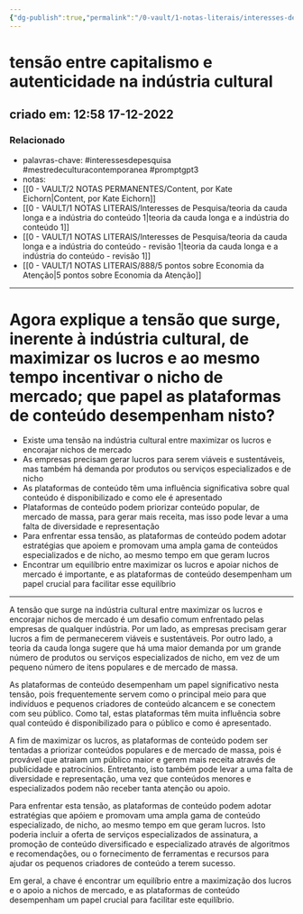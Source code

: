 ```yaml
---
{"dg-publish":true,"permalink":"/0-vault/1-notas-literais/interesses-de-pesquisa/tensao-entre-capitalismo-e-autenticidade-na-industria-cultural/","tags":["interessesdepesquisa","mestredeculturacontemporanea","promptgpt3"],"dgHomeLink":true,"dgShowLocalGraph":true,"dgShowFileTree":true,"dgEnableSearch":true}
---
```


# tensão  entre capitalismo e autenticidade na indústria cultural
## criado em: 12:58 17-12-2022

### Relacionado
- palavras-chave: #interessesdepesquisa #mestredeculturacontemporanea #promptgpt3 
- notas: 
- [[0 - VAULT/2 NOTAS PERMANENTES/Content, por Kate Eichorn\|Content, por Kate Eichorn]]
- [[0 - VAULT/1 NOTAS LITERAIS/Interesses de Pesquisa/teoria da cauda longa e a indústria do conteúdo 1\|teoria da cauda longa e a indústria do conteúdo 1]]
- [[0 - VAULT/1 NOTAS LITERAIS/Interesses de Pesquisa/teoria da cauda longa e a indústria do conteúdo - revisão 1\|teoria da cauda longa e a indústria do conteúdo - revisão 1]]
- [[0 - VAULT/1 NOTAS LITERAIS/888/5 pontos sobre Economia da Atenção\|5 pontos sobre Economia da Atenção]]
---
# Agora explique a tensão que surge, inerente à indústria cultural, de maximizar os lucros e ao mesmo tempo incentivar o nicho de mercado; que papel as plataformas de conteúdo desempenham nisto?


- Existe uma tensão na indústria cultural entre maximizar os lucros e encorajar nichos de mercado
- As empresas precisam gerar lucros para serem viáveis e sustentáveis, mas também há demanda por produtos ou serviços especializados e de nicho
- As plataformas de conteúdo têm uma influência significativa sobre qual conteúdo é disponibilizado e como ele é apresentado
- Plataformas de conteúdo podem priorizar conteúdo popular, de mercado de massa, para gerar mais receita, mas isso pode levar a uma falta de diversidade e representação
- Para enfrentar essa tensão, as plataformas de conteúdo podem adotar estratégias que apoiem e promovam uma ampla gama de conteúdos especializados e de nicho, ao mesmo tempo em que geram lucros
- Encontrar um equilíbrio entre maximizar os lucros e apoiar nichos de mercado é importante, e as plataformas de conteúdo desempenham um papel crucial para facilitar esse equilíbrio
---
A tensão que surge na indústria cultural entre maximizar os lucros e encorajar nichos de mercado é um desafio comum enfrentado pelas empresas de qualquer indústria. Por um lado, as empresas precisam gerar lucros a fim de permanecerem viáveis e sustentáveis. Por outro lado, a teoria da cauda longa sugere que há uma maior demanda por um grande número de produtos ou serviços especializados de nicho, em vez de um pequeno número de itens populares e de mercado de massa.

As plataformas de conteúdo desempenham um papel significativo nesta tensão, pois frequentemente servem como o principal meio para que indivíduos e pequenos criadores de conteúdo alcancem e se conectem com seu público. Como tal, estas plataformas têm muita influência sobre qual conteúdo é disponibilizado para o público e como é apresentado.

A fim de maximizar os lucros, as plataformas de conteúdo podem ser tentadas a priorizar conteúdos populares e de mercado de massa, pois é provável que atraiam um público maior e gerem mais receita através de publicidade e patrocínios. Entretanto, isto também pode levar a uma falta de diversidade e representação, uma vez que conteúdos menores e especializados podem não receber tanta atenção ou apoio.

Para enfrentar esta tensão, as plataformas de conteúdo podem adotar estratégias que apóiem e promovam uma ampla gama de conteúdo especializado, de nicho, ao mesmo tempo em que geram lucros. Isto poderia incluir a oferta de serviços especializados de assinatura, a promoção de conteúdo diversificado e especializado através de algoritmos e recomendações, ou o fornecimento de ferramentas e recursos para ajudar os pequenos criadores de conteúdo a terem sucesso.

Em geral, a chave é encontrar um equilíbrio entre a maximização dos lucros e o apoio a nichos de mercado, e as plataformas de conteúdo desempenham um papel crucial para facilitar este equilíbrio.